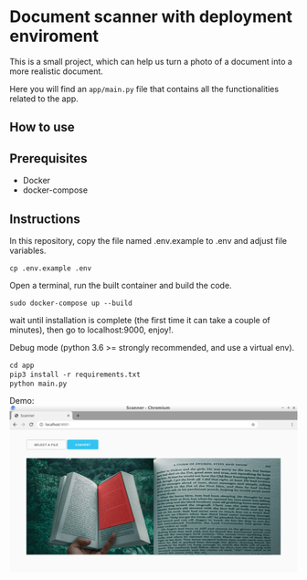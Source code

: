 # Document scanner with deployment enviroment

This is a small project, which can help us turn a photo of a document into a more realistic document.

Here you will find an `` app/main.py `` file that contains all the functionalities related to the app.

## How to use

## Prerequisites

* Docker
* docker-compose

## Instructions

In this repository, copy the file named .env.example to .env and adjust file variables.

```
cp .env.example .env
```

Open a terminal, run the built container and build the code.

```
sudo docker-compose up --build
```

wait until installation is complete (the first time it can take a couple of minutes), then go to localhost:9000, enjoy!.

Debug mode (python 3.6 >= strongly recommended, and use a virtual env).

```
cd app
pip3 install -r requirements.txt 
python main.py
```


Demo:<br/>
![image](https://github.com/sralex/doc_scanner/blob/master/preview.png)
